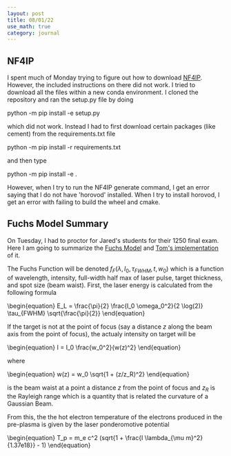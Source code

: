 ```yaml
---
layout: post
title: 08/01/22
use_math: true
category: journal
---
```


## NF4IP

I spent much of Monday trying to figure out how to download [NF4IP](https://github.com/Photon-AI-Research/NF4IP). However, the included instructions on there did not work. I tried to download all the files within a new conda environment. I cloned the repository and ran the setup.py file by doing

python -m pip install -e setup.py

which did not work. Instead I had to first download certain packages (like cement) from the requirements.txt file

python -m pip install -r requirements.txt

and then type

python -m pip install -e .

However, when I try to run the NF4IP generate command, I get an error saying that I do not have 'horovod' installed. When I try to install horovod, I get an error with failing to build the wheel and cmake.

## Fuchs Model Summary

On Tuesday, I had to proctor for Jared's students for their 1250 final exam. Here I am going to summarize the [Fuchs Model](https://www.nature.com/articles/nphys199) and [Tom's implementation](https://github.com/zhangt10086/SummerPhysicsResearch2022/blob/main/Fuchs_Synthetic_Data_v2.9_07_18_2022.ipynb) of it. 

The Fuchs Function will be denoted $f_F(\lambda, I_0, \tau_{FWHM}, t, w_0)$ which is a function of wavelength, intensity, full-width half max of laser pulse, target thickness, and spot size (beam waist). First, the laser energy is calculated from the following formula

\begin{equation}
E_L = \frac{\pi}{2}  \frac{I_0 \omega_0^2}{2 \log(2)} \tau_{FWHM} \sqrt{\frac{\pi}{2}}
\end{equation}

If the target is not at the point of focus (say a distance $z$ along the beam axis from the point of focus), the actualy intensity on target will be 

\begin{equation}
I = I_0 \frac{w_0^2}{w(z)^2}
\end{equation}

where 

\begin{equation}
w(z) = w_0 \sqrt{1 + (z/z_R)^2}
\end{equation}

is the beam waist at a point a distance $z$ from the point of focus and $z_R$ is the Rayleigh range which is a quantity that is related the curvature of a Gaussian Beam. 

From this, the the hot electron temperature of the electrons produced in the pre-plasma is given by the laser ponderomotive potential

\begin{equation}
T_p = m_e c^2 (sqrt{1 + \frac{I \lambda_{\mu m}^2}{1.37e18}} - 1)
\end{equation}


